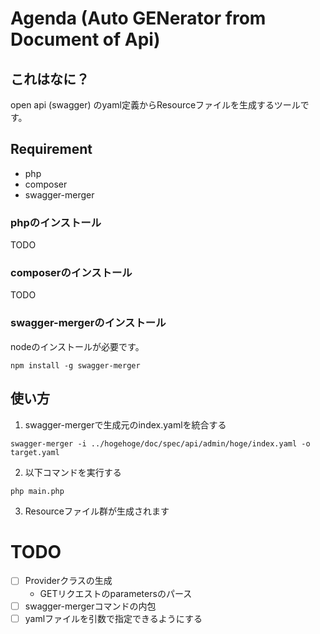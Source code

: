 # Agenda (Auto GENerator from Document of Api)
## これはなに？
open api (swagger) のyaml定義からResourceファイルを生成するツールです。

## Requirement
- php
- composer
- swagger-merger
### phpのインストール
TODO
### composerのインストール
TODO
### swagger-mergerのインストール
nodeのインストールが必要です。
```shell
npm install -g swagger-merger
```

## 使い方
1. swagger-mergerで生成元のindex.yamlを統合する
```shel
swagger-merger -i ../hogehoge/doc/spec/api/admin/hoge/index.yaml -o target.yaml 
```
2. 以下コマンドを実行する
```shell
php main.php 
```
3. Resourceファイル群が生成されます

# TODO
- [ ] Providerクラスの生成
  - GETリクエストのparametersのパース
- [ ] swagger-mergerコマンドの内包
- [ ] yamlファイルを引数で指定できるようにする